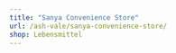 ```yaml
---
title: "Sanya Convenience Store"
url: /ash-vale/sanya-convenience-store/
shop: Lebensmittel
---
```

